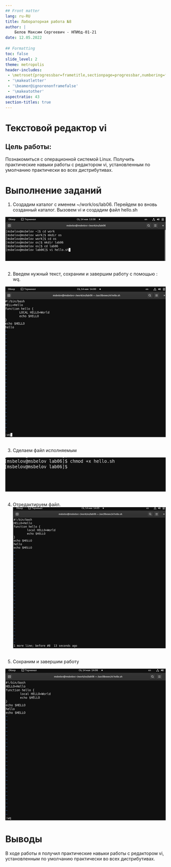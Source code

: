 ```yaml
---
## Front matter
lang: ru-RU
title: Лабораторная работа №8
author: |
	Белов Максим Сергеевич - НПИбд-01-21
date: 12.05.2022

## Formatting
toc: false
slide_level: 2
theme: metropolis
header-includes: 
 - \metroset{progressbar=frametitle,sectionpage=progressbar,numbering=fraction}
 - '\makeatletter'
 - '\beamer@ignorenonframefalse'
 - '\makeatother'
aspectratio: 43
section-titles: true
---
```


# Текстовой редактор vi

## Цель работы:

Познакомиться с операционной системой Linux. Получить практические навыки работы с редактором vi, установленным по умолчанию практически во всех дистрибутивах.

# Выполнение заданий

1. Создадим каталог с именем ~/work/os/lab06. Перейдем во вновь созданный каталог. Вызовем vi и создадим файл hello.sh

![](image/s1.png)

##

 2. Введем нужный текст, сохраним и завершим работу с помощью : wq.

![](image/s2.png)

##

 3. Сделаем файл исполняемым

![](image/s3.png)

##

 4. Отредактируем файл.
![](image/s4.png)

##

5. Сохраним и завершим работу

![](image/s5.png)

# Выводы

В ходе работы я получил практические навыки работы с редактором vi, установленным по умолчанию практически во всех дистрибутивах.